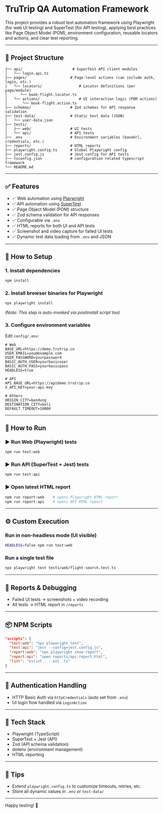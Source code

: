 # TruTrip QA Automation Framework

This project provides a robust test automation framework using Playwright (for web UI testing) and SuperTest (for API testing), applying best practices like Page Object Model (POM), environment configuration, reusable locators and actions, and clear test reporting.

---

## 📁 Project Structure

```
├── api/                       # SuperTest API client modules
│   └── login.api.ts
├── pages/                    # Page-level actions (can include auth, login, etc.)
│   └── locators/                 # Locator definitions (per page/module)
│      └── book-flight.locator.ts
│   └── actions/                  # UI interaction logic (POM actions)
│       └── book-flight.action.ts
├── schemas/                  # Zod schemas for API response validation
├── test-data/                # Static test data (JSON)
│   └── user-data.json
├── tests/
│   ├── web/                  # UI tests
│   └── api/                  # API tests
├── .env                      # Environment variables (baseUrl, credentials, etc.)
├── reports/                  # HTML reports
├── playwright.config.ts      # Global Playwright config
├── jest.config.js            # Jest config for API tests
├── tsconfig.json             # configuration related typescript framework    
└── README.md
```

---

## ✅ Features

- ✅ Web automation using [Playwright](https://playwright.dev/)
- ✅ API automation using [SuperTest](https://github.com/visionmedia/supertest)
- ✅ Page Object Model (POM) structure
- ✅ Zod schema validation for API responses
- ✅ Configurable via `.env`
- ✅ HTML reports for both UI and API tests
- ✅ Screenshot and video capture for failed UI tests
- ✅ Dynamic test data loading from `.env` and JSON

---

## 🔧 How to Setup

### 1. Install dependencies
```bash
npm install
```

### 2. Install browser binaries for Playwright
```bash
npx playwright install
```
*(Note: This step is auto-invoked via postinstall script too)*

### 3. Configure environment variables
Edit `config/.env`:
```env
# Web
BASE_URL=https://demo.trutrip.co
USER_EMAIL=you@example.com
USER_PASSWORD=yourpassword
BASIC_AUTH_USER=yourbasicuser
BASIC_AUTH_PASS=yourbasicpass
HEADLESS=true

# API
API_BASE_URL=https://apidemo.trutrip.co
X_API_KEY=your-api-key

# Others
ORIGIN_CITY=bandung
DESTINATION_CITY=bali
DEFAULT_TIMEOUT=10000
```

---

## 🚀 How to Run

### ▶️ Run Web (Playwright) tests
```bash
npm run test:web
```

### ▶️ Run API (SuperTest + Jest) tests
```bash
npm run test:api
```

### ▶️ Open latest HTML report
```bash
npm run report:web    # opens Playwright HTML report
npm run report:api    # opens API HTML report
```

---

## ⚙️ Custom Execution

### Run in non-headless mode (UI visible)
```bash
HEADLESS=false npm run test:web
```

### Run a single test file
```bash
npx playwright test tests/web/flight-search.test.ts
```

---

## 📸 Reports & Debugging
- Failed UI tests → screenshots + video recording
- All tests → HTML report in `/reports`

---

## 📦 NPM Scripts

```json
"scripts": {
  "test:web": "npx playwright test",
  "test:api": "jest --config=jest.config.js",
  "report:web": "npx playwright show-report",
  "report:api": "open reports/api-report.html",
  "lint": "eslint . --ext .ts"
}
```

---

## 🔐 Authentication Handling
- HTTP Basic Auth via `httpCredentials` (auto set from `.env`)
- UI login flow handled via `LoginAction`

---

## 🧪 Tech Stack
- Playwright (TypeScript)
- SuperTest + Jest (API)
- Zod (API schema validation)
- dotenv (environment management)
- HTML reporting

---

## 🧹 Tips
- Extend `playwright.config.ts` to customize timeouts, retries, etc.
- Store all dynamic values in `.env` or `test-data/`

---

Happy testing! 🚀
